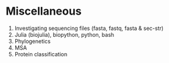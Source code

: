 # Miscellaneous

1. Investigating sequencing files (fasta, fastq, fasta & sec-str)
2. Julia (biojulia), biopython, python, bash
3. Phylogenetics
4. MSA
5. Protein classification 

